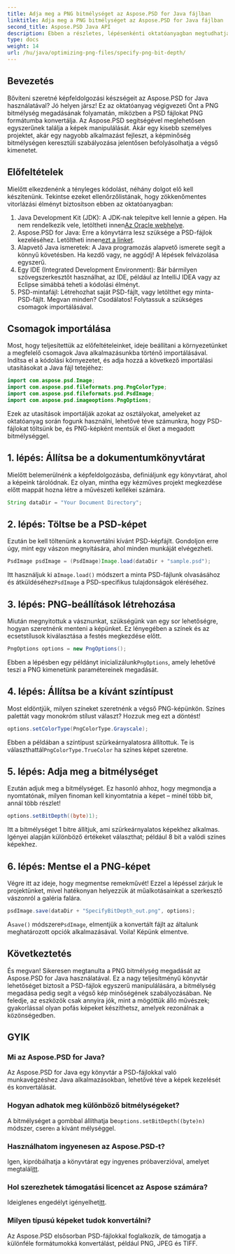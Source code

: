 ```yaml
---
title: Adja meg a PNG bitmélységet az Aspose.PSD for Java fájlban
linktitle: Adja meg a PNG bitmélységet az Aspose.PSD for Java fájlban
second_title: Aspose.PSD Java API
description: Ebben a részletes, lépésenkénti oktatóanyagban megtudhatja, hogyan adhat meg PNG bitmélységet az Aspose.PSD for Java használatával.
type: docs
weight: 14
url: /hu/java/optimizing-png-files/specify-png-bit-depth/
---
```

## Bevezetés
Bővíteni szeretné képfeldolgozási készségeit az Aspose.PSD for Java használatával? Jó helyen jársz! Ez az oktatóanyag végigvezeti Önt a PNG bitmélység megadásának folyamatán, miközben a PSD fájlokat PNG formátumba konvertálja. Az Aspose.PSD segítségével meglehetősen egyszerűnek találja a képek manipulálását. Akár egy kisebb személyes projektet, akár egy nagyobb alkalmazást fejleszt, a képminőség bitmélységen keresztüli szabályozása jelentősen befolyásolhatja a végső kimenetet.
## Előfeltételek
Mielőtt elkezdenénk a tényleges kódolást, néhány dolgot elő kell készítenünk. Tekintse ezeket ellenőrzőlistának, hogy zökkenőmentes vitorlázási élményt biztosítson ebben az oktatóanyagban:
1.  Java Development Kit (JDK): A JDK-nak telepítve kell lennie a gépen. Ha nem rendelkezik vele, letöltheti innen[Az Oracle webhelye](https://www.oracle.com/java/technologies/javase-jdk11-downloads.html).
2.  Aspose.PSD for Java: Erre a könyvtárra lesz szüksége a PSD-fájlok kezeléséhez. Letöltheti innen[ezt a linket](https://releases.aspose.com/psd/java/).
3. Alapvető Java ismeretek: A Java programozás alapvető ismerete segít a könnyű követésben. Ha kezdő vagy, ne aggódj! A lépések felvázolása egyszerű.
4. Egy IDE (Integrated Development Environment): Bár bármilyen szövegszerkesztőt használhat, az IDE, például az IntelliJ IDEA vagy az Eclipse simábbá teheti a kódolási élményt.
5. PSD-mintafájl: Létrehozhat saját PSD-fájlt, vagy letölthet egy minta-PSD-fájlt.
Megvan minden? Csodálatos! Folytassuk a szükséges csomagok importálásával.
## Csomagok importálása
Most, hogy teljesítettük az előfeltételeinket, ideje beállítani a környezetünket a megfelelő csomagok Java alkalmazásunkba történő importálásával. Indítsa el a kódolási környezetet, és adja hozzá a következő importálási utasításokat a Java fájl tetejéhez:
```java
import com.aspose.psd.Image;
import com.aspose.psd.fileformats.png.PngColorType;
import com.aspose.psd.fileformats.psd.PsdImage;
import com.aspose.psd.imageoptions.PngOptions;
```
Ezek az utasítások importálják azokat az osztályokat, amelyeket az oktatóanyag során fogunk használni, lehetővé téve számunkra, hogy PSD-fájlokat töltsünk be, és PNG-képként mentsük el őket a megadott bitmélységgel.
## 1. lépés: Állítsa be a dokumentumkönyvtárat
Mielőtt belemerülnénk a képfeldolgozásba, definiáljunk egy könyvtárat, ahol a képeink tárolódnak. Ez olyan, mintha egy kézműves projekt megkezdése előtt mappát hozna létre a művészeti kellékei számára.
```java
String dataDir = "Your Document Directory";
```
## 2. lépés: Töltse be a PSD-képet
Ezután be kell töltenünk a konvertálni kívánt PSD-képfájlt. Gondoljon erre úgy, mint egy vászon megnyitására, ahol minden munkáját elvégezheti.
```java
PsdImage psdImage = (PsdImage)Image.load(dataDir + "sample.psd");
```
 Itt használjuk ki a`Image.load()` módszert a minta PSD-fájlunk olvasásához és átküldéséhez`PsdImage` a PSD-specifikus tulajdonságok eléréséhez.
## 3. lépés: PNG-beállítások létrehozása
Miután megnyitottuk a vásznunkat, szükségünk van egy sor lehetőségre, hogyan szeretnénk menteni a képünket. Ez lényegében a színek és az ecsetstílusok kiválasztása a festés megkezdése előtt.
```java
PngOptions options = new PngOptions();
```
 Ebben a lépésben egy példányt inicializálunk`PngOptions`, amely lehetővé teszi a PNG kimenetünk paramétereinek megadását.
## 4. lépés: Állítsa be a kívánt színtípust
Most eldöntjük, milyen színeket szeretnénk a végső PNG-képünkön. Színes palettát vagy monokróm stílust választ? Hozzuk meg ezt a döntést!
```java
options.setColorType(PngColorType.Grayscale);
```
 Ebben a példában a színtípust szürkeárnyalatosra állítottuk. Te is választhattál`PngColorType.TrueColor` ha színes képet szeretne.
## 5. lépés: Adja meg a bitmélységet
Ezután adjuk meg a bitmélységet. Ez hasonló ahhoz, hogy megmondja a nyomtatónak, milyen finoman kell kinyomtatnia a képet – minél több bit, annál több részlet!
```java
options.setBitDepth((byte)1);
```
Itt a bitmélységet 1 bitre állítjuk, ami szürkeárnyalatos képekhez alkalmas. Igényei alapján különböző értékeket választhat; például 8 bit a valódi színes képekhez.
## 6. lépés: Mentse el a PNG-képet
Végre itt az ideje, hogy megmentse remekművét! Ezzel a lépéssel zárjuk le projektünket, mivel hatékonyan helyezzük át műalkotásainkat a szerkesztő vászonról a galéria falára.
```java
psdImage.save(dataDir + "SpecifyBitDepth_out.png", options);
```
 A`save()` módszere`PsdImage`, elmentjük a konvertált fájlt az általunk meghatározott opciók alkalmazásával. Voila! Képünk elmentve.
## Következtetés
És megvan! Sikeresen megtanulta a PNG bitmélység megadását az Aspose.PSD for Java használatával. Ez a nagy teljesítményű könyvtár lehetőséget biztosít a PSD-fájlok egyszerű manipulálására, a bitmélység megadása pedig segít a végső kép minőségének szabályozásában. Ne feledje, az eszközök csak annyira jók, mint a mögöttük álló művészek; gyakorlással olyan pofás képeket készíthetsz, amelyek rezonálnak a közönségedben.
## GYIK
### Mi az Aspose.PSD for Java?
Az Aspose.PSD for Java egy könyvtár a PSD-fájlokkal való munkavégzéshez Java alkalmazásokban, lehetővé téve a képek kezelését és konvertálását.
### Hogyan adhatok meg különböző bitmélységeket?
 A bitmélységet a gombbal állíthatja be`options.setBitDepth((byte)n)` módszer, csere`n` a kívánt mélységgel.
### Használhatom ingyenesen az Aspose.PSD-t?
Igen, kipróbálhatja a könyvtárat egy ingyenes próbaverzióval, amelyet megtalál[itt](https://releases.aspose.com/).
### Hol szerezhetek támogatási licencet az Aspose számára?
 Ideiglenes engedélyt igényelhet[itt](https://purchase.aspose.com/temporary-license/).
### Milyen típusú képeket tudok konvertálni?
Az Aspose.PSD elsősorban PSD-fájlokkal foglalkozik, de támogatja a különféle formátumokká konvertálást, például PNG, JPEG és TIFF.